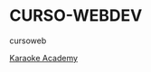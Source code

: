 # CURSO-WEBDEV
 cursoweb

<a href='https://lucasschafa.github.io/CURSO-WEBDEV/HTML%20CSS/KARAOKE%20ACADEMY/'>Karaoke Academy</a>